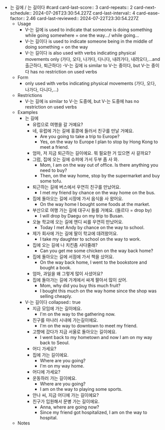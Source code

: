 - 는 길에 / 는 길이다 #card
  card-last-score:: 3
  card-repeats:: 2
  card-next-schedule:: 2024-07-26T23:30:54.227Z
  card-last-interval:: 4
  card-ease-factor:: 2.46
  card-last-reviewed:: 2024-07-22T23:30:54.227Z
	- Usage
		- V-는 길에 is used to indicate that someone is doing something while going somewhere = one the way.../ while going…
		- V-는 길이다 is used to indicate someone being in the middle of doing something = on the way
		- V-는 길이다 is also used with verbs indicating physical movements only (가다, 오다, 나가다, 다니다, 내려가다, 내려오다,...and 출근하다, 퇴근하다)
		  -V-는 길에 is similar to V-는 중이다, but V-는 중이다 has no restriction on used verbs
	- Form
		- only used with verbs indicating physical movements (가다, 오다, 나가다, 다니다,...)
	- Restrictions
		- V-는 길에 is similar to V-는 도중에, but V-는 도중에 has no restriction on used verbs
	- Examples
		- 는 길에
			- 유럽으로 여행을 갈 거예요?
			- 네, 유럽에 가는 길에 홍콩에 들러서 친구를 만날 거예요.
				- Are you going to take a trip to Europe?
				- Yes, on the way to Europe I plan to stop by Hong Kong to meet a friend.
			- 엄마, 저 지금 퇴근하는 길이에요. 뭐 필요한 거 있으면 사 갈까요?
			- 그럼, 집에 오는 길에 슈퍼에 가서 두부 좀 사 와.
				- Mom, I am on the way out of office. Is there anything you need to buy?
				- Then, on the way home, stop by the supermarket and buy some tofu.
			- 퇴근하는 길에 버스에서 우연히 친구를 만났어요.
				- I met my friend by chance on the way home on the bus.
			- 집에 돌아오는 길에 시장에 가서 음식을 사 왔어요.
				- On the way home I bought some foods at the market.
			- 부산으로 여행 가는 길에 대구시 들를 거예요. (들르다 = drop by)
				- I will drop by Daegu on my trip to Busan.
			- 오늘 학교에 오는 길에 앤디 씨를 우연히 만났어요.
				- Today I met Andy by chance on the way to school.
			- 제가 회사에 가는 길에 딸이 학교에 데려왔어요.
				- I take my daughter to school on the way to work.
			- 집에 오는 길에 나 치킨좀 사다줄래?
				- Can you get me some chicken on the way back home?
			- 집에 돌아오는 길에 서점에 가서 책을 샀어요.
				- On the way back home, I went to the bookstore and bought a book.
			- 엄마, 과일을 왜 그렇게 많이 사셨어요?
			- 집에 돌아가는 길에 가게에서 싸게 팔아서 많이 샀어.
				- Mom, why did you buy this much fruit?
				- I bought this much on the way home since the shop was selling cheaply.
		- V-는 길이다
		  collapsed:: true
			- 지금 모임에 가는 길이에요.
				- I'm on the way to the gathering now.
			- 친구를 마나러 시내에 가는길이에요.
				- I'm on the way to downtown to meet my friend.
			- 고향에 갔다가 지금 서울로 돌아오는 길이에요.
				- I went back to my hometown and now I am on my way back to Seoul.
			- 어디 가세요?
			- 집에 가는 길이에요.
				- Where are you going?
				- I'm on my way home.
			- 어디에 가세요?
			- 운동하러 가는 길이에요.
				- Where are you going?
				- I am on the way to playing some sports.
			- 안나 씨, 지금 어디에 가는 길이에요?
			- 친구가 입원해서 문병 가는 길이에요.
				- Anna, where are going now?
				- Since my friend got hospitalized, I am on the way to hospital.
	- Notes